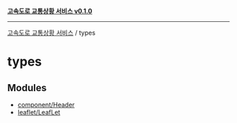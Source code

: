 [**고속도로 교통상황 서비스 v0.1.0**](../README.md)

***

[고속도로 교통상황 서비스](../modules.md) / types

# types

## Modules

- [component/Header](component/Header/README.md)
- [leaflet/LeafLet](leaflet/LeafLet/README.md)
